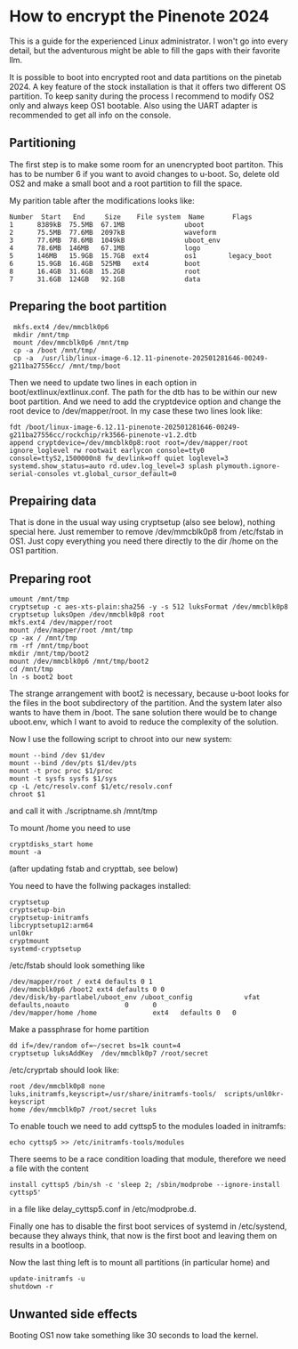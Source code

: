 # How to encrypt the Pinenote 2024

This is a guide for the experienced Linux administrator. I won't go into every detail, but the adventurous might be able to fill the gaps with their favorite llm.

It is possible to boot into encrypted root and data partitions on the pinetab 2024. A key feature of the stock installation is that it offers two different OS partition. To keep sanity during the process I recommend to modify OS2 only and always keep OS1 bootable. Also using the UART adapter is recommended to get all info on the console.  

## Partitioning

The first step is to make some room for an unencrypted boot partiton. This has to be number 6 if you want to avoid changes to u-boot. So, delete old OS2 and make a small boot and a root partition to fill the space.

My parition table after the modifications looks like:  

    Number  Start   End     Size    File system  Name       Flags  
    1      8389kB  75.5MB  67.1MB               uboot  
    2      75.5MB  77.6MB  2097kB               waveform  
    3      77.6MB  78.6MB  1049kB               uboot_env  
    4      78.6MB  146MB   67.1MB               logo  
    5      146MB   15.9GB  15.7GB  ext4         os1        legacy_boot  
    6      15.9GB  16.4GB  525MB   ext4         boot  
    8      16.4GB  31.6GB  15.2GB               root  
    7      31.6GB  124GB   92.1GB               data   
 
## Preparing the boot partition
 
     mkfs.ext4 /dev/mmcblk0p6
     mkdir /mnt/tmp
     mount /dev/mmcblk0p6 /mnt/tmp
     cp -a /boot /mnt/tmp/
     cp -a  /usr/lib/linux-image-6.12.11-pinenote-202501281646-00249-g211ba27556cc/ /mnt/tmp/boot     

Then we need to update two lines in each option in boot/extlinux/extlinux.conf. The path for the dtb has to be within our new boot partition. And we need to add the cryptdevice option and change the root device to /dev/mapper/root. In my case these two lines look like:

    fdt /boot/linux-image-6.12.11-pinenote-202501281646-00249-g211ba27556cc/rockchip/rk3566-pinenote-v1.2.dtb  
    append cryptdevice=/dev/mmcblk0p8:root root=/dev/mapper/root ignore_loglevel rw rootwait earlycon console=tty0 console=ttyS2,1500000n8 fw_devlink=off quiet loglevel=3 systemd.show_status=auto rd.udev.log_level=3 splash plymouth.ignore-serial-consoles vt.global_cursor_default=0  

## Prepairing data

That is done in the usual way using cryptsetup (also see below), nothing special here. Just remember to remove /dev/mmcblk0p8 from /etc/fstab in OS1. Just copy everything you need there directly to the dir /home on the OS1 partition. 

## Preparing root

    umount /mnt/tmp
    cryptsetup -c aes-xts-plain:sha256 -y -s 512 luksFormat /dev/mmcblk0p8
    cryptsetup luksOpen /dev/mmcblk0p8 root
    mkfs.ext4 /dev/mapper/root
    mount /dev/mapper/root /mnt/tmp
    cp -ax / /mnt/tmp
    rm -rf /mnt/tmp/boot
    mkdir /mnt/tmp/boot2
    mount /dev/mmcblk0p6 /mnt/tmp/boot2
    cd /mnt/tmp
    ln -s boot2 boot

The strange arrangement with boot2 is necessary, because u-boot looks for the files in the boot subdirectory of the partition. And the system later also wants to have them in /boot. The sane solution there would be to change uboot.env, which I want to avoid to reduce the complexity of the solution. 

Now I use the following script to chroot into our new system:

    mount --bind /dev $1/dev
	mount --bind /dev/pts $1/dev/pts
	mount -t proc proc $1/proc
	mount -t sysfs sysfs $1/sys
	cp -L /etc/resolv.conf $1/etc/resolv.conf
	chroot $1
	

and call it with ./scriptname.sh /mnt/tmp

To mount /home you need to use

	cryptdisks_start home
    mount -a

(after updating fstab and crypttab, see below)


You need to have the follwing packages installed:  

    cryptsetup
    cryptsetup-bin
	cryptsetup-initramfs
    libcryptsetup12:arm64
    unl0kr
    cryptmount
    systemd-cryptsetup 

/etc/fstab should look something like 

    /dev/mapper/root / ext4 defaults 0 1
    /dev/mmcblk0p6 /boot2 ext4 defaults 0 0 
    /dev/disk/by-partlabel/uboot_env /uboot_config             vfat          defaults,noauto              0      0
    /dev/mapper/home /home              ext4   defaults	0	0

Make a passphrase for home partition  

    dd if=/dev/random of=~/secret bs=1k count=4
    cryptsetup luksAddKey  /dev/mmcblk0p7 /root/secret
    

/etc/cryprtab should look like:

    root /dev/mmcblk0p8 none luks,initramfs,keyscript=/usr/share/initramfs-tools/  scripts/unl0kr-keyscript
    home /dev/mmcblk0p7 /root/secret luks


To enable touch we need to add cyttsp5 to the modules loaded in initramfs:

    echo cyttsp5 >> /etc/initramfs-tools/modules
 
There seems to be a race condition loading that module, therefore we need a file with the content

    install cyttsp5 /bin/sh -c 'sleep 2; /sbin/modprobe --ignore-install cyttsp5'

in a file like delay_cyttsp5.conf in /etc/modprobe.d.

Finally one has to disable the first boot services of systemd in /etc/systend, because they always think, that now is the first boot and leaving them on results in a bootloop. 

Now the last thing left is to mount all partitions (in particular home) and  

    update-initramfs -u  
    shutdown -r
 

## Unwanted side effects

Booting OS1 now take something like 30 seconds to load the kernel. 


